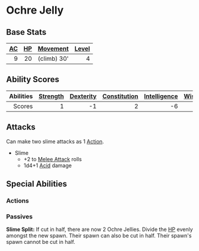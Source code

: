 # Ochre Jelly

## Base Stats

| [AC](../../../Player%20Characters/Derived%20Statistics/Armor%20Class.md) | [HP](../../../Player%20Characters/Derived%20Statistics/Health%20Points.md) | [Movement](../../../Game%20Procedures/Movement.md) | [Level](../../../Player%20Characters/Derived%20Statistics/Level.md) |
| -----------------------------------------------------------------------: | -------------------------------------------------------------------------: | -------------------------------------------------: | ------------------------------------------------------------------: |
|                                                                        9 |                                                                         20 |                                        (climb) 30' |                                                                   4 |

## Ability Scores

| Abilities | [Strength](../../../Player%20Characters/Chosen%20Statistics/Strength.md) | [Dexterity](../../../Player%20Characters/Chosen%20Statistics/Dexterity.md) | [Constitution](../../../Player%20Characters/Chosen%20Statistics/Constitution.md) | [Intelligence](../../../Player%20Characters/Chosen%20Statistics/Intelligence.md) | [Wisdom](../../../Player%20Characters/Chosen%20Statistics/Wisdom.md)<br> | [Charisma](../../../Player%20Characters/Chosen%20Statistics/Charisma.md)<br> |
| --------: | -----------------------------------------------------------------------: | -------------------------------------------------------------------------: | -------------------------------------------------------------------------------: | -------------------------------------------------------------------------------: | -----------------------------------------------------------------------: | ---------------------------------------------------------------------------: |
|    Scores |                                                                        1 |                                                                         -1 |                                                                                2 |                                                                               -6 |                                                                       -3 |                                                                           -4 |

## Attacks

Can make two slime attacks as 1 [Action](../../../Game%20Procedures/Action.md).

- Slime
	- +2 to [Melee Attack](../../../Game%20Procedures/Melee%20Attack.md) rolls
	- 1d4+1 [Acid](../../../Damage%20Types/Acid.md) damage

## Special Abilities

### Actions

### Passives

**Slime Split:** If cut in half, there are now 2 Ochre Jellies. Divide the [HP](../../../Player%20Characters/Derived%20Statistics/Health%20Points.md) evenly amongst the new spawn. Their spawn can also be cut in half. Their spawn's spawn cannot be cut in half.

